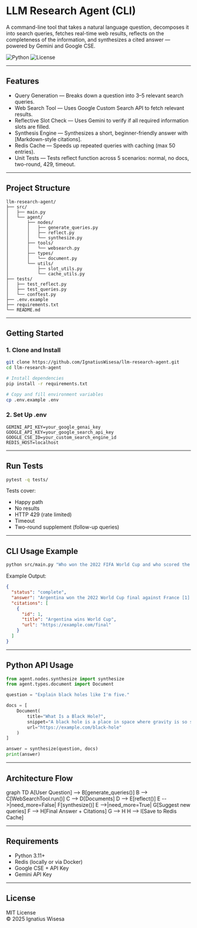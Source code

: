 
# LLM Research Agent (CLI)

A command-line tool that takes a natural language question, decomposes it into search queries, fetches real-time web results, reflects on the completeness of the information, and synthesizes a cited answer — powered by Gemini and Google CSE.

![Python](https://img.shields.io/badge/python-3.11-blue)
![License](https://img.shields.io/badge/license-MIT-green)

---

## Features

- Query Generation — Breaks down a question into 3–5 relevant search queries.
- Web Search Tool — Uses Google Custom Search API to fetch relevant results.
- Reflective Slot Check — Uses Gemini to verify if all required information slots are filled.
- Synthesis Engine — Synthesizes a short, beginner-friendly answer with [Markdown-style citations].
- Redis Cache — Speeds up repeated queries with caching (max 50 entries).
- Unit Tests — Tests reflect function across 5 scenarios: normal, no docs, two-round, 429, timeout.

---

## Project Structure

```
llm-research-agent/
├── src/
│   ├── main.py
│   └── agent/
│       ├── nodes/
│       │   ├── generate_queries.py
│       │   ├── reflect.py
│       │   └── synthesize.py
│       ├── tools/
│       │   └── websearch.py
│       ├── types/
│       │   └── document.py
│       └── utils/
│           ├── slot_utils.py
│           └── cache_utils.py
├── tests/
│   ├── test_reflect.py
│   ├── test_queries.py
│   └── conftest.py
├── .env.example
├── requirements.txt
└── README.md
```

---

## Getting Started

### 1. Clone and Install

```bash
git clone https://github.com/IgnatiusWisesa/llm-research-agent.git
cd llm-research-agent

# Install dependencies
pip install -r requirements.txt

# Copy and fill environment variables
cp .env.example .env
```

### 2. Set Up .env

```
GEMINI_API_KEY=your_google_genai_key
GOOGLE_API_KEY=your_google_search_api_key
GOOGLE_CSE_ID=your_custom_search_engine_id
REDIS_HOST=localhost
```

---

## Run Tests

```bash
pytest -q tests/
```

Tests cover:

- Happy path
- No results
- HTTP 429 (rate limited)
- Timeout
- Two-round supplement (follow-up queries)

---

## CLI Usage Example

```bash
python src/main.py "Who won the 2022 FIFA World Cup and who scored the goals?"
```

Example Output:

```json
{
  "status": "complete",
  "answer": "Argentina won the 2022 World Cup final against France [1]. Lionel Messi and Kylian Mbappé were the top scorers [1].",
  "citations": [
    {
      "id": 1,
      "title": "Argentina wins World Cup",
      "url": "https://example.com/final"
    }
  ]
}
```

---

## Python API Usage

```python
from agent.nodes.synthesize import synthesize
from agent.types.document import Document

question = "Explain black holes like I'm five."

docs = [
    Document(
        title="What Is a Black Hole?",
        snippet="A black hole is a place in space where gravity is so strong that nothing—not even light—can escape.",
        url="https://example.com/black-hole"
    )
]

answer = synthesize(question, docs)
print(answer)
```

---

## Architecture Flow

graph TD
    A[User Question] --> B[generate_queries()]
    B --> C[WebSearchTool.run()]
    C --> D[Documents]
    D --> E[reflect()]
    E -->|need_more=False| F[synthesize()]
    E -->|need_more=True| G[Suggest new queries]
    F --> H[Final Answer + Citations]
    G --> H
    H --> I[Save to Redis Cache]

---

## Requirements

- Python 3.11+
- Redis (locally or via Docker)
- Google CSE + API Key
- Gemini API Key

---

## License

MIT License  
© 2025 Ignatius Wisesa
